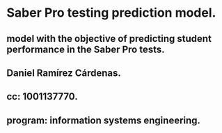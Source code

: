 # Saber Pro testing prediction model.
## model with the objective of predicting student performance in the Saber Pro tests.
## Daniel Ramírez Cárdenas.
## cc: 1001137770.
## program: information systems engineering.
